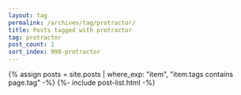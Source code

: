 ```yaml
---
layout: tag
permalink: /archives/tag/protractor/
title: Posts tagged with protractor
tag: protractor
post_count: 1
sort_index: 998-protractor
---
```

{% assign posts = site.posts | where_exp: "item", "item.tags contains page.tag" -%}
{%- include post-list.html -%}
